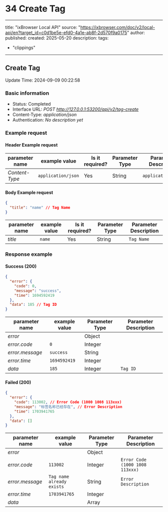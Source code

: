 # 34 Create Tag

---
title: "ixBrowser Local API"
source: "https://ixbrowser.com/doc/v2/local-api/en?target_id=c0d1be5e-efd0-4a1e-ab8f-2d570f9a0175"
author:
published:
created: 2025-05-20
description:
tags:
  - "clippings"
---

## Create Tag

Update Time: 2024-09-09 00:22:58

### Basic information

- Status: Completed
- Interface URL: *POST* *http://127.0.0.1:53200/api/v2/tag-create*
- Content-Type: *application/json*
- Authentication: *No description yet*

### Example request

#### Header Example request

| parameter name | example value | Is it required? | Parameter Type | Parameter Description |
| --- | --- | --- | --- | --- |
| *Content-Type* | `application/json` | Yes | String | `application/json` |

#### Body Example request

```json
{
  "title": "name" // Tag Name
}
```

| parameter name | example value | Is it required? | Parameter Type | Parameter Description |
| --- | --- | --- | --- | --- |
| *title* | `name` | Yes | String | `Tag Name` |

### Response example

#### Success (200)

```json
{
  "error": {
    "code": 0,
    "message": "success",
    "time": 1694592419
  },
  "data": 185 // Tag ID
}
```

| parameter name | example value | Parameter Type | Parameter Description |
| --- | --- | --- | --- |
| *error* |  | Object |  |
| *error.code* | `0` | Integer |  |
| *error.message* | `success` | String |  |
| *error.time* | `1694592419` | Integer |  |
| *data* | `185` | Integer | `Tag ID` |

#### Failed (200)

```json
{
  "error": {
    "code": 113002, // Error Code (1000 1008 113xxx)
    "message": "标签名称已经存在", // Error Description
    "time": 1703941765
  },
  "data": []
}
```

| parameter name | example value | Parameter Type | Parameter Description |
| --- | --- | --- | --- |
| *error* |  | Object |  |
| *error.code* | `113002` | Integer | `Error Code (1000 1008 113xxx)` |
| *error.message* | `Tag name already exists` | String | `Error Description` |
| *error.time* | `1703941765` | Integer |  |
| *data* |  | Array |  |